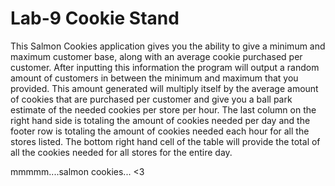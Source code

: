 # Lab-9 Cookie Stand
This Salmon Cookies application gives you the ability to give a minimum and maximum customer base, along with an average cookie purchased per customer. After inputting this information the program will output a random amount of customers in between the minimum and maximum that you provided. This amount generated will multiply itself by the average amount of cookies that are purchased per customer and give you a ball park estimate of the needed cookies per store per hour. 
The last column on the right hand side is totaling the amount of cookies needed per day and the footer row is totaling the amount of cookies needed each hour for all the stores listed.
The bottom right hand cell of the table will provide the total of all the cookies needed for all stores for the entire day.

mmmmm....salmon cookies... <3
